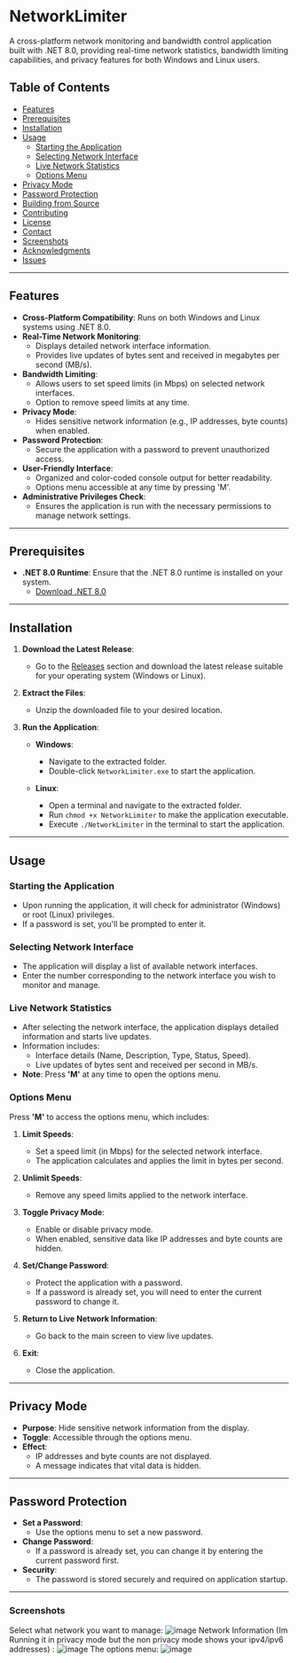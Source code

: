 # NetworkLimiter

A cross-platform network monitoring and bandwidth control application built with .NET 8.0, providing real-time network statistics, bandwidth limiting capabilities, and privacy features for both Windows and Linux users.

## Table of Contents

- [Features](#features)
- [Prerequisites](#prerequisites)
- [Installation](#installation)
- [Usage](#usage)
  - [Starting the Application](#starting-the-application)
  - [Selecting Network Interface](#selecting-network-interface)
  - [Live Network Statistics](#live-network-statistics)
  - [Options Menu](#options-menu)
- [Privacy Mode](#privacy-mode)
- [Password Protection](#password-protection)
- [Building from Source](#building-from-source)
- [Contributing](#contributing)
- [License](#license)
- [Contact](#contact)
- [Screenshots](#screenshots)
- [Acknowledgments](#acknowledgments)
- [Issues](#issues)

---

## Features

- **Cross-Platform Compatibility**: Runs on both Windows and Linux systems using .NET 8.0.
- **Real-Time Network Monitoring**:
  - Displays detailed network interface information.
  - Provides live updates of bytes sent and received in megabytes per second (MB/s).
- **Bandwidth Limiting**:
  - Allows users to set speed limits (in Mbps) on selected network interfaces.
  - Option to remove speed limits at any time.
- **Privacy Mode**:
  - Hides sensitive network information (e.g., IP addresses, byte counts) when enabled.
- **Password Protection**:
  - Secure the application with a password to prevent unauthorized access.
- **User-Friendly Interface**:
  - Organized and color-coded console output for better readability.
  - Options menu accessible at any time by pressing 'M'.
- **Administrative Privileges Check**:
  - Ensures the application is run with the necessary permissions to manage network settings.

---

## Prerequisites

- **.NET 8.0 Runtime**: Ensure that the .NET 8.0 runtime is installed on your system.
  - [Download .NET 8.0](https://dotnet.microsoft.com/download/dotnet/8.0)

---

## Installation

1. **Download the Latest Release**:
   - Go to the [Releases](https://github.com/Swishhyy/NetworkLimiter/releases) section and download the latest release suitable for your operating system (Windows or Linux).

2. **Extract the Files**:
   - Unzip the downloaded file to your desired location.

3. **Run the Application**:

   - **Windows**:
     - Navigate to the extracted folder.
     - Double-click `NetworkLimiter.exe` to start the application.

   - **Linux**:
     - Open a terminal and navigate to the extracted folder.
     - Run `chmod +x NetworkLimiter` to make the application executable.
     - Execute `./NetworkLimiter` in the terminal to start the application.

---

## Usage

### Starting the Application

- Upon running the application, it will check for administrator (Windows) or root (Linux) privileges.
- If a password is set, you'll be prompted to enter it.

### Selecting Network Interface

- The application will display a list of available network interfaces.
- Enter the number corresponding to the network interface you wish to monitor and manage.

### Live Network Statistics

- After selecting the network interface, the application displays detailed information and starts live updates.
- Information includes:
  - Interface details (Name, Description, Type, Status, Speed).
  - Live updates of bytes sent and received per second in MB/s.
- **Note**: Press **'M'** at any time to open the options menu.

### Options Menu

Press **'M'** to access the options menu, which includes:

1. **Limit Speeds**:
   - Set a speed limit (in Mbps) for the selected network interface.
   - The application calculates and applies the limit in bytes per second.

2. **Unlimit Speeds**:
   - Remove any speed limits applied to the network interface.

3. **Toggle Privacy Mode**:
   - Enable or disable privacy mode.
   - When enabled, sensitive data like IP addresses and byte counts are hidden.

4. **Set/Change Password**:
   - Protect the application with a password.
   - If a password is already set, you will need to enter the current password to change it.

5. **Return to Live Network Information**:
   - Go back to the main screen to view live updates.

6. **Exit**:
   - Close the application.

---

## Privacy Mode

- **Purpose**: Hide sensitive network information from the display.
- **Toggle**: Accessible through the options menu.
- **Effect**:
  - IP addresses and byte counts are not displayed.
  - A message indicates that vital data is hidden.

---

## Password Protection

- **Set a Password**:
  - Use the options menu to set a new password.
- **Change Password**:
  - If a password is already set, you can change it by entering the current password first.
- **Security**:
  - The password is stored securely and required on application startup.

---

### Screenshots

Select what network you want to manage:
![image](https://github.com/user-attachments/assets/d890d51c-4fb1-467f-b1f6-7ebae4685c5c)
Network Information (Im Running it in privacy mode but the non privacy mode shows your ipv4/ipv6 addresses) :
![image](https://github.com/user-attachments/assets/2d8f37b7-69a5-4f3b-892a-93a32b8685ab)
    The options menu:
![image](https://github.com/user-attachments/assets/bcad9336-c18b-4330-bd21-da6729d2de79)



